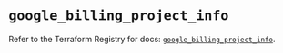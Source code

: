 # `google_billing_project_info`

Refer to the Terraform Registry for docs: [`google_billing_project_info`](https://registry.terraform.io/providers/hashicorp/google/5.23.0/docs/resources/billing_project_info).
